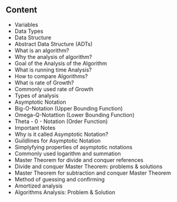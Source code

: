 ## Content
- Variables
- Data Types
- Data Structure
- Abstract Data Structure (ADTs)
- What is an algorithm?
- Why the analysis of algorithm?
- Goal of the Analysis of the Algorithm
- What is running time Analysis?
- How to compare Algorithms?
- What is rate of Growth?
- Commonly used rate of Growth
- Types of analysis
- Asymptotic Notation
- Big-O-Notation (Upper Bounding Function)
- Omega-Q-Notattion (Lower Bounding Function)
- Theta - 0 - Notation (Order Function)
- Important Notes
- Why is it called Asymptotic Notation?
- Guildlines for Asymptotic Notation
- Simplyfying properties of asymptotic notations
- Commonly used logarithm and summation
- Master Theorem for divide and conquer references
- Divide and conquer Master Theorem: problems & solutions
- Master Theorem for subtraction and conquer Master Theorem
- Method of guessing and confirming
- Amortized analysis
- Algorithms Analysis: Problem & Solution
